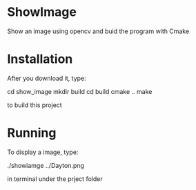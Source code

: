 # ShowImage
Show an image using opencv and buid the program with Cmake

# Installation
After you download it, type:

cd show_image
mkdir build
cd build
cmake ..
make

to build this project

# Running
To display a image, type:

./showiamge ../Dayton.png

in terminal under the prject folder 
